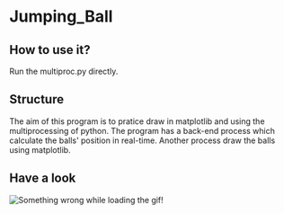 # Jumping_Ball
## How to use it?
Run the multiproc.py directly.

## Structure
The aim of this program is to pratice draw in matplotlib and using the multiprocessing of python. 
The program has a back-end process which calculate the balls' position in real-time. Another process draw the balls using matplotlib.

## Have a look
![Something wrong while loading the gif!](sample.gif)


